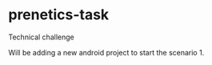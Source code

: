# prenetics-task
Technical challenge 


Will be adding a new android project to start the scenario 1.
